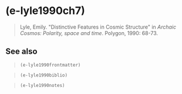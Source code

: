 # (e-lyle1990ch7)
> Lyle, Emily. "Distinctive Features in Cosmic Structure" in *Archaic Cosmos: Polarity, space and time*. Polygon, 1990: 68-73.
## See also
> `(e-lyle1990frontmatter)`

> `(e-lyle1990biblio)`

> `(e-lyle1990notes)`